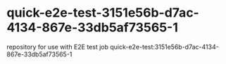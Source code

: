 # quick-e2e-test-3151e56b-d7ac-4134-867e-33db5af73565-1
repository for use with E2E test job quick-e2e-test:3151e56b-d7ac-4134-867e-33db5af73565-1
